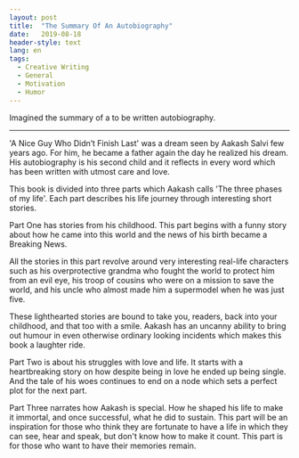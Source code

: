 ```yaml
---
layout: post
title:  "The Summary Of An Autobiography"
date:   2019-08-18
header-style: text
lang: en
tags:
  - Creative Writing
  - General
  - Motivation
  - Humor
---
```

Imagined the summary of a to be written autobiography.

---------

'A Nice Guy Who Didn’t Finish Last' was a dream seen by Aakash Salvi few years ago. For him, he became a father again the day he realized his dream. His autobiography is his second child and it reflects in every word which has been written with utmost care and love.

This book is divided into three parts which Aakash calls 'The three phases of my life'. Each part describes his life journey through interesting short stories.

Part One has stories from his childhood. This part begins with a funny story about how he came into this world and the news of his birth became a Breaking News. 

All the stories in this part revolve around very interesting real-life characters such as his overprotective grandma who fought the world to protect him from an evil eye, his troop of cousins who were on a mission to save the world, and his uncle who almost made him a supermodel when he was just five. 

These lighthearted stories are bound to take you, readers, back into your childhood, and that too with a smile. Aakash has an uncanny ability to bring out humour in even otherwise ordinary looking incidents which makes this book a laughter ride.

Part Two is about his struggles with love and life. It starts with a heartbreaking story on how despite being in love he ended up being single. And the tale of his woes continues to end on a node which sets a perfect plot for the next part.

Part Three narrates how Aakash is special. How he shaped his life to make it immortal, and once successful, what he did to sustain. This part will be an inspiration for those who think they are fortunate to have a life in which they can see, hear and speak, but don't know how to make it count. This part is for those who want to have their memories remain.

